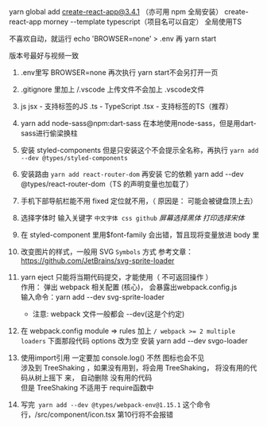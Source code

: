 yarn global add create-react-app@3.4.1 （亦可用 npm 全局安装）
create-react-app morney --template typescript（项目名可以自定）   全局使用TS

不喜欢自动，就运行 echo 'BROWSER=none' > .env 再 yarn start

版本号最好与视频一致

1.  .env里写 BROWSER=none  再次执行 yarn start不会另打开一页
2.  .gitignore 里加上 /.vscode 上传文件不会加上 .vscode文件
3.  js 
    jsx  - 支持标签的JS
    .ts  - TypeScript
    .tsx - 支持标签的TS（推荐）
    
4. yarn add node-sass@npm:dart-sass 在本地使用node-sass，但是用dart-sass进行偷梁换柱
5. 安装 styled-components
        但是只安装这个不会提示全名称，再执行
            `yarn add --dev @types/styled-components`
   
6. 安装路由   `yarn add react-router-dom`
    再安装 它的依赖  yarn add --dev @types/react-router-dom（TS 的声明变量也加载了）
   
7. 手机下部导航栏能不用 fixed 定位就不用，（ 原因是： 可能会被键盘顶上去）
8. 选择字体时 输入关键字 `中文字体 css github`  *屏幕选择黑体*  *打印选择宋体*
9. 在 styled-component 里用$font-family 会出错，暂且现将变量放进 body 里
10. 改变图片的样式，一般用 SVG `Symbols` 方式
    参考文章： https://github.com/JetBrains/svg-sprite-loader
11.  yarn eject   只能将当期代码提交，才能使用（ 不可返回操作 ） <br />
        作用： 弹出 webpack 相关配置 (核心)， 会暴露出webpack.config.js<br />
        输入命令：yarn add --dev svg-sprite-loader
        - 注意: webpack 文件一般都会 --dev(这是个约定)
    
12. 在 webpack.config module => rules 加上 `/ webpack >= 2 multiple loaders` 下面那段代码
      options 改为空
    安装 yarn add --dev svgo-loader
    
13.  使用import引用 一定要加 console.log()  不然 图标也会不见<br/>
     涉及到  TreeShaking ，如果没有用到，将会用 TreeShaking， 将没有用的代码从树上摇下     来， 自动删除 没有用的代码<br/>
     但是 TreeShaking 不适用于 require函数中
     
14.  写完` yarn add --dev @types/webpack-env@1.15.1` 这个命令行，/src/component/icon.tsx 第10行将不会报错

